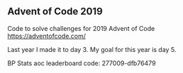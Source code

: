 ## Advent of Code 2019

Code to solve challenges for 2019 Advent of Code https://adventofcode.com/

Last year I made it to day 3. My goal for this year is day 5. 

BP Stats aoc leaderboard code: 277009-dfb76479